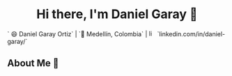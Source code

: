 <div align="center">
<h1 align="center"> Hi there, I'm Daniel Garay 👋</h1>
</div>
` 😄 Daniel Garay Ortiz` |  `🌱 Medellín, Colombia` | <a href='https://www.linkedin.com/in/daniel-garay-264956342/' target="_blank"><img src="https://avatars3.githubusercontent.com/u/357098" width="15" height="15" alt="linkedin logo"/></a> `linkedin.com/in/daniel-garay/`

## About Me 👋

<!--
**DanielGaray06/DanielGaray06** is a ✨ _special_ ✨ repository because its `README.md` (this file) appears on your GitHub profile.

Junior mobile engineer with proven experience in the development of innovative products and interactive projects, focusing on applications for Android and iOS devices.

- 🔭 Junior Mobile Developer 
- 🌱 I’m currently learning ...
- 👯 I’m looking to collaborate on ...
- 🤔 I’m looking for help with ...
- 💬 Ask me about ...
- 📫 How to reach me: danielfelipegaray2003@gmail.com
- 😄 Daniel Garay Ortiz | 🌱 Medellín, Colombia 
- ⚡ Fun fact: ...

- 🛠️ Tech Stack
  
  **Backend***
  ![Pyhton] (https://img.shields.io/badge/Python-yellow)
  
  **Tools:**
  ![Git](https://img.shields.io/badge/Git-F05032?logo=git&logoColor=white)

![Frontend]:
React TypeScript




